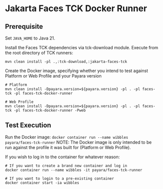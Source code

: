 # Jakarta Faces TCK Docker Runner

## Prerequisite
Set `JAVA_HOME` to Java 21.

Install the Faces TCK dependencies via tck-download module. Execute from the root directory of TCK runners:

```
mvn clean install -pl .,:tck-download,:jakarta-faces-tck
```

Create the Docker image, specifying whether you intend to test against Platform or Web Profile and your Payara version

```
# Platform
mvn clean install -Dpayara.version=${payara.version} -pl . -pl faces-tck -pl faces-tck-docker-runner

# Web Profile
mvn clean install -Dpayara.version=${payara.version} -pl . -pl faces-tck -pl faces-tck-docker-runner -Pweb
```

## Test Execution

Run the Docker image: `docker container run --name wibbles payara/faces-tck-runner`
NOTE: The Docker image is only intended to be run against the profile it was built for (Platform or Web Profile).

If you wish to log in to the container for whatever reason:
```
# If you want to create a brand new container and log in
docker container run --name wibbles -it payara/faces-tck-runner

# If you want to login to a pre-existing container
docker container start -ia wibbles
```
